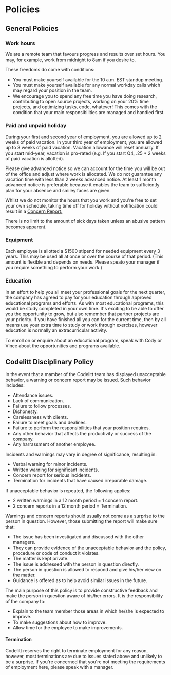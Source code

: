 Policies 
===============


## General Policies

### Work hours
We are a remote team that favours progress and results over set hours. You may, for example, work from midnight to 8am if you desire to. 

These freedoms do come with conditions:

- You must make yourself available for the 10 a.m. EST standup meeting.
- You must make yourself available for any normal workday calls which may regard your position in the team. 
- We encourage you to spend any free time you have doing research, contributing to open source projects, working on your 20% time projects, and optimizing tasks, code, whatever! This comes with the condition that your main responsibilities are managed and handled first.


### Paid and unpaid holiday

During your first and second year of employment, you are allowed up to 2 weeks of paid vacation. In your third year of employment, you are allowed up to 3 weeks of paid vacation. Vacation allowance will reset annually. If you start mid-year, vacation is pro-rated (e.g. If you start Q4, .25 * 2 weeks of paid vacation is allotted). 

Please give advanced notice so we can account for the time you will be out of the office and adjust where work is allocated. We do not guarantee any vacation time with less than 2 weeks advanced notice. At least 1 month advanced notice is preferable because it enables the team to sufficiently plan for your absence and smiley faces are given. 

Whilst we do not monitor the hours that you work and you're free to set your own schedule, taking time off for holiday without notification could result in a [Concern Report.](../processes/hr/employee_concern_report.md)

There is no limit to the amount of sick days taken unless an abusive pattern becomes apparent. 

### Equipment 

Each employee is allotted a $1500 stipend for needed equipment every 3 years. This may be used all at once or over the course of that period. (This amount is flexible and depends on needs. Please speato your manager if you require something to perform your work.)

### Education

In an effort to help you all meet your professional goals for the next quarter, the company has agreed to pay for your education through approved educational programs and efforts. As with most educational programs, this would be study completed in your own time. It's exciting to be able to offer you the opportunity to grow, but also remember that partner projects are your priority. If you have finished all you can for the current time, then by all means use your extra time to study or work through exercises, however education is normally an extracurricular activity.

To enroll on or enquire about an educational program, speak with Cody or Vince about the opportunities and programs available. 


## Codelitt Disciplinary Policy

In the event that a mamber of the Codelitt team has displayed unacceptable behavior, a warning or concern report may be issued. Such behavior includes:
 - Attendance issues.
 - Lack of communication.
 - Failure to follow processes.
 - Dishonesty.
 - Carelessness with clients.
 - Failure to meet goals and dealines.
 - Failure to perform the responsibilities that your position requires.
 - Any other behavior that affects the productivity or success of the company.
 - Any harrassment of another employee. 

Incidents and warnings may vary in degree of significance, resulting in:
- Verbal warning for minor incidents.
- Written warning for significant incidents.
- Concern report for serious incidents.
- Termination for incidents that have caused irreparable damage.

If unacceptable behavior is repeated, the following applies:
- 2 written warnings in a 12 month period = 1 concern report.
- 2 concern reports in a 12 month period = Termination.

Warnings and concern reports should usually not come as a surprise to the person in question. However, those submitting the report will make sure that:
- The issue has been investigated and discussed with the other managers.
- They can provide evidence of the unacceptable behavior and the policy, procedure or code of conduct it violates.
- The matter is kept private.
- The issue is addressed with the person in question directly.
- The person in question is allowed to respond and give his/her view on the matter.
- Guidance is offered as to help avoid similar issues in the future.

The main purpose of this policy is to provide constructive feedback and make the person in question aware of his/her errors. It is the responsibility of the company to:
- Explain to the team member those areas in which he/she is expected to improve.
- To make suggestions about how to improve.
- Allow time for the employee to make improvements.

#### Termination

Codelitt reserves the right to terminate employment for any reason, however, most terminations are due to issues stated above and unlikely to be a surprise. If you're concerned that you're not meeting the requirements of employment here, please speak with a manager. 
